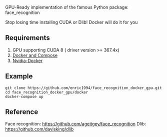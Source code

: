 GPU-Ready implementation of the famous Python package: face_recognition

Stop losing time installing CUDA or Dlib! Docker will do it for you

## Requirements
1. GPU supporting CUDA 8 ( driver version >= 367.4x)
2. [Docker and Compose](https://gist.github.com/enric1994/3b5c20ddb2b4033c4498b92a71d909da)
3. [Nvidia-Docker](https://github.com/NVIDIA/nvidia-docker)

## Example
```
git clone https://github.com/enric1994/face_recognition_docker_gpu.git
cd face_recognition_docker_gpu/docker
docker-compose up
```

## Reference
Face recognition: https://github.com/ageitgey/face_recognition
Dlib: https://github.com/davisking/dlib
